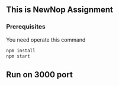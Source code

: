 ## This is NewNop Assignment

### Prerequisites
You need operate this command
```bash
npm install
npm start
```

## Run on 3000 port

